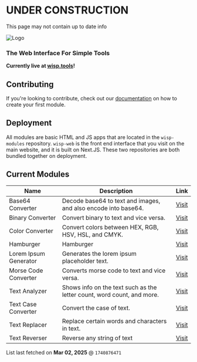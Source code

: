 # UNDER CONSTRUCTION

This page may not contain up to date info

![Logo](https://www.wisp.tools/assets/meta/default.png)

### The Web Interface For Simple Tools

**Currently live at [wisp.tools](https://www.wisp.tools/)!**

## Contributing

If you're looking to contribute, check out our [documentation](https://www.wisp.tools/docs) on how to create your first module.

## Deployment

All modules are basic HTML and JS apps that are located in the `wisp-modules` repository. `wisp-web` is the front end interface that you visit on the main website, and it is built on Next.JS. These two repositories are both bundled together on deployment.

## Current Modules
| Name | Description | Link |
| --- | --- | --- |
| Base64 Converter | Decode base64 to text and images, and also encode into base64. | [Visit](https://www.wisp.tools/mod/base64) |
| Binary Converter | Convert binary to text and vice versa. | [Visit](https://www.wisp.tools/mod/binary) |
| Color Converter | Convert colors between HEX, RGB, HSV, HSL, and CMYK. | [Visit](https://www.wisp.tools/mod/color-converter) |
| Hamburger | Hamburger | [Visit](https://www.wisp.tools/mod/hamburger) |
| Lorem Ipsum Generator | Generates the lorem ipsum placeholder text. | [Visit](https://www.wisp.tools/mod/lorem-ipsum) |
| Morse Code Converter | Converts morse code to text and vice versa. | [Visit](https://www.wisp.tools/mod/morse) |
| Text Analyzer | Shows info on the text such as the letter count, word count, and more. | [Visit](https://www.wisp.tools/mod/text-analyzer) |
| Text Case Converter | Convert the case of text. | [Visit](https://www.wisp.tools/mod/text-case) |
| Text Replacer | Replace certain words and characters in text. | [Visit](https://www.wisp.tools/mod/text-replacer) |
| Text Reverser | Reverse any string of text | [Visit](https://www.wisp.tools/mod/text-reverse) |


List last fetched on **Mar 02, 2025** @ `1740876471`
